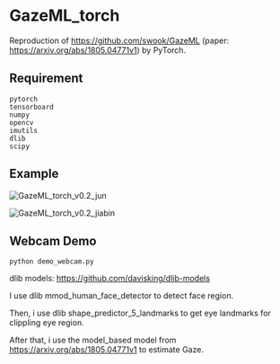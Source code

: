 # GazeML_torch
Reproduction of https://github.com/swook/GazeML (paper: https://arxiv.org/abs/1805.04771v1) by PyTorch.

## Requirement
```
pytorch
tensorboard
numpy
opencv
imutils
dlib
scipy
```

## Example
![GazeML_torch_v0.2_jun](https://imgtu.com/i/ger3Oe)

![GazeML_torch_v0.2_jiabin](https://z3.ax1x.com/2021/04/23/cXfdts.gif)

## Webcam Demo
```
python demo_webcam.py
```
dlib models: https://github.com/davisking/dlib-models

I use dlib mmod_human_face_detector to detect face region.

Then, i use dlib shape_predictor_5_landmarks to get eye landmarks for clippling eye region.

After that, i use the model_based model from https://arxiv.org/abs/1805.04771v1 to estimate Gaze.
